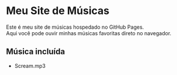 # Meu Site de Músicas

Este é meu site de músicas hospedado no GitHub Pages.  
Aqui você pode ouvir minhas músicas favoritas direto no navegador.  

## Música incluída
- Scream.mp3

